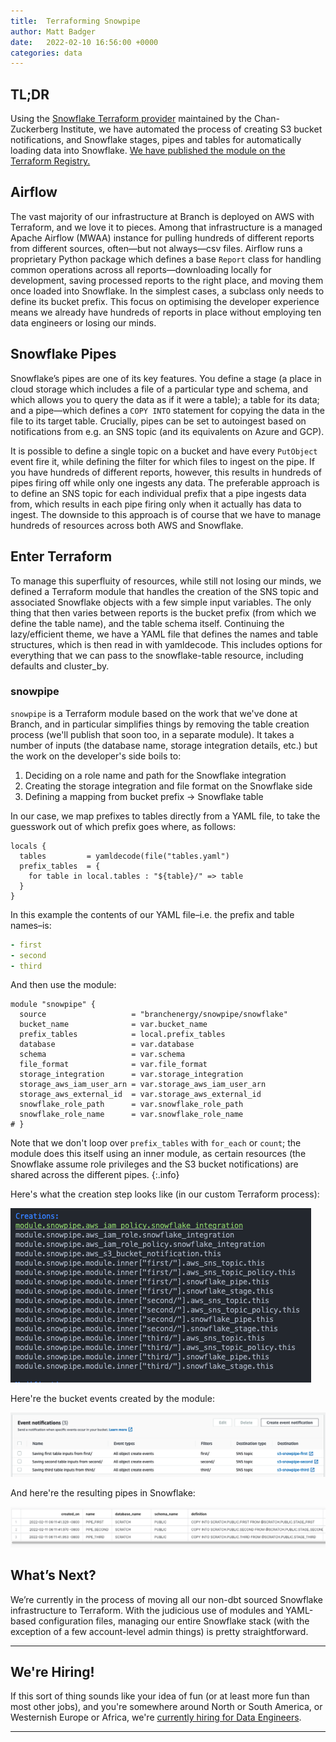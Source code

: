 ```yaml
---
title:  Terraforming Snowpipe
author: Matt Badger
date:   2022-02-10 16:56:00 +0000
categories: data
---
```

## TL;DR

Using the [Snowflake Terraform provider](https://registry.terraform.io/providers/chanzuckerberg/snowflake/latest/docs)
maintained by the Chan-Zuckerberg Institute, we have automated the process of creating
S3 bucket notifications, and Snowflake stages, pipes and tables for automatically
loading data into Snowflake. [We have published the module on the Terraform Registry.](https://registry.terraform.io/modules/branchenergy/snowpipe/snowflake/latest)

## Airflow

The vast majority of our infrastructure at Branch is deployed on AWS with Terraform, and
we love it to pieces. Among that infrastructure is a managed Apache Airflow (MWAA)
instance for pulling hundreds of different reports from different sources, often—but not
always—csv files. Airflow runs a proprietary Python package which defines a base `Report`
class for handling common operations across all reports—downloading locally for
development, saving processed reports to the right place, and moving them once loaded
into Snowflake. In the simplest cases, a subclass only needs to define its bucket
prefix. This focus on optimising the developer experience means we already have hundreds
of reports in place without employing ten data engineers or losing our minds.

## Snowflake Pipes

Snowflake’s pipes are one of its key features. You define a stage (a place in cloud
storage which includes a file of a particular type and schema, and which allows you to
query the data as if it were a table); a table for its data; and a pipe—which defines a
`COPY INTO` statement for copying the data in the file to its target table. Crucially,
pipes can be set to autoingest based on notifications from e.g. an SNS topic (and its
equivalents on Azure and GCP).

It is possible to define a single topic on a bucket and have every `PutObject` event
fire it, while defining the filter for which files to ingest on the pipe. If you have
hundreds of different reports, however, this results in hundreds of pipes firing off
while only one ingests any data. The preferable approach is to define an SNS topic for
each individual prefix that a pipe ingests data from, which results in each pipe firing
only when it actually has data to ingest. The downside to this approach is of course
that we have to manage hundreds of resources across both AWS and Snowflake.

## Enter Terraform

To manage this superfluity of resources, while still not losing our minds, we defined a
Terraform module that handles the creation of the SNS topic and associated Snowflake
objects with a few simple input variables. The only thing that then varies between
reports is the bucket prefix (from which we define the table name), and the table schema
itself. Continuing the lazy/efficient theme, we have a YAML file that defines the names
and table structures, which is then read in with yamldecode. This includes options for
everything that we can pass to the snowflake-table resource, including defaults and
cluster_by.

### snowpipe

`snowpipe` is a Terraform module based on the work that we've done at Branch, and in
particular simplifies things by removing the table creation process (we'll publish that
soon too, in a separate module). It takes a number of inputs (the database name, storage
integration details, etc.) but the work on the developer's side boils to:

1. Deciding on a role name and path for the Snowflake integration
2. Creating the storage integration and file format on the Snowflake side
3. Defining a mapping from bucket prefix → Snowflake table

In our case, we map prefixes to tables directly from a YAML file, to take the guesswork
out of which prefix goes where, as follows:

```hcl
locals {
  tables         = yamldecode(file("tables.yaml")
  prefix_tables  = {
    for table in local.tables : "${table}/" => table
  }
}
```

In this example the contents of our YAML file–i.e. the prefix and table names–is:

```yaml
- first
- second
- third
```

And then use the module:

```hcl
module "snowpipe" {
  source                   = "branchenergy/snowpipe/snowflake"
  bucket_name              = var.bucket_name
  prefix_tables            = local.prefix_tables
  database                 = var.database
  schema                   = var.schema
  file_format              = var.file_format
  storage_integration      = var.storage_integration
  storage_aws_iam_user_arn = var.storage_aws_iam_user_arn
  storage_aws_external_id  = var.storage_aws_external_id
  snowflake_role_path      = var.snowflake_role_path
  snowflake_role_name      = var.snowflake_role_name
# }
```

Note that we don't loop over `prefix_tables` with `for_each` or `count`; the module does
this itself using an inner module, as certain resources (the Snowflake assume role
privileges and the S3 bucket notifications) are shared across the different pipes.
{:.info}

Here's what the creation step looks like (in our custom Terraform process):

![Creating Snowpipes](/assets/images/2022-02-10-snowpipe/tf-creation.png)

Here're the bucket events created by the module:

![Bucket Events](/assets/images/2022-02-10-snowpipe/bucket-events.png)

And here're the resulting pipes in Snowflake:

![Snowflake Pipes](/assets/images/2022-02-10-snowpipe/snowflake-pipes.png)

## What’s Next?

We’re currently in the process of moving all our non-dbt sourced Snowflake
infrastructure to Terraform. With the judicious use of modules and YAML-based
configuration files, managing our entire Snowflake stack (with the exception of a few
account-level admin things) is pretty straightforward.

---

## We're Hiring!

If this sort of thing sounds like your idea of fun (or at least more fun than most other
jobs), and you're somewhere around North or South America, or Westernish Europe or
Africa, we're [currently hiring for Data Engineers](https://jobs.lever.co/branchenergy/fd52316b-1a9e-48fa-8128-ff2706627c24).

---
